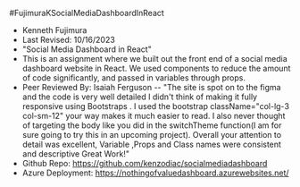 #FujimuraKSocialMediaDashboardInReact

- Kenneth Fujimura
- Last Revised: 10/16/2023
- "Social Media Dashboard in React"
- This is an assignment where we built out the front end of a social media dashboard website in React. We used components to reduce the amount of code significantly, and passed in variables through props. 
- Peer Reviewed By: Isaiah Ferguson -- "The site is spot on to the figma and the code is very well detailed I didn't think of making it fully responsive using Bootstraps  <Col lg={3} md={4} sm={6} xs={12} >. I used the bootstrap className="col-lg-3 col-sm-12" your way makes it much easier to read. I also never thought of targeting the body like you did in the switchTheme function(I am for sure going to try this in an upcoming project).  Overall your attention to detail was excellent, Variable ,Props and Class names were consistent and descriptive Great Work!"
- Github Repo: https://github.com/kenzodiac/socialmediadashboard
- Azure Deployment: https://nothingofvaluedashboard.azurewebsites.net/
